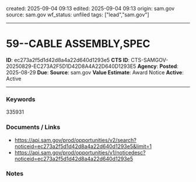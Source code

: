 created: 2025-09-04 09:13
edited: 2025-09-04 09:13
origin: sam.gov
source: sam.gov
wf_status: unfiled
tags: ["lead","sam.gov"]

---

# 59--CABLE ASSEMBLY,SPEC

**ID**: ec273a2f5d1d42d8a4a22d640d1293e5
**CTS ID**: CTS-SAMGOV-20250829-EC273A2F5D1D42D8A4A22D640D1293E5
**Agency**: 
**Posted**: 2025-08-29
**Due**: 
**Source**: sam.gov
**Value Estimate**: Award Notice
**Active**: Active

---

### Keywords
335931

### Documents / Links
- <https://api.sam.gov/prod/opportunities/v2/search?noticeid=ec273a2f5d1d42d8a4a22d640d1293e5&limit=1>
- <https://api.sam.gov/prod/opportunities/v1/noticedesc?noticeid=ec273a2f5d1d42d8a4a22d640d1293e5>

### Notes

